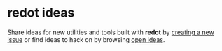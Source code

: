 # redot ideas

Share ideas for new utilities and tools built with **redot** by
[creating a new issue](https://github.com/redotjs/ideas/issues/new)
or find ideas to hack on by browsing
[open ideas](https://github.com/redotjs/ideas/issues).
